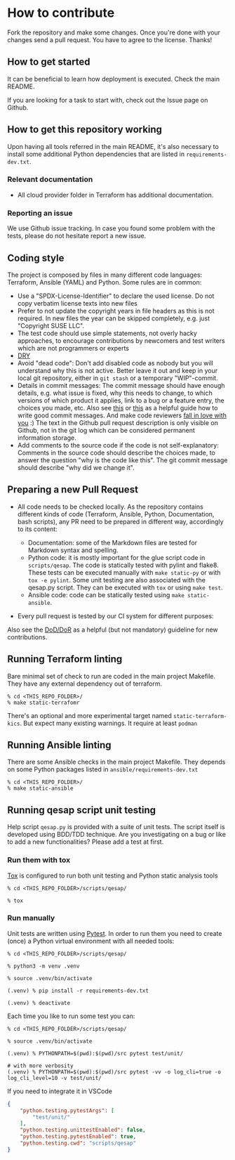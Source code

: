 # How to contribute

Fork the repository and make some changes.
Once you're done with your changes send a pull request. You have to agree to
the license. Thanks!

## How to get started

It can be beneficial to learn how deployment is executed. Check the main README.

If you are looking for a task to start with, check out the Issue page on Github.

## How to get this repository working

Upon having all tools referred in the main README, it's also necessary to install some additional Python dependencies that are listed in `requirements-dev.txt`.

### Relevant documentation

* All cloud provider folder in Terraform has additional documentation.

### Reporting an issue

We use Github issue tracking. In case you found some
problem with the tests, please do not hesitate report a new issue.

## Coding style

The project is composed by files in many different code languages: Terraform, Ansible (YAML) and Python. Some rules are in common:

* Use a "SPDX-License-Identifier" to declare the used license. Do not copy
  verbatim license texts into new files
* Prefer to not update the copyright years in file headers as this is not
  required. In new files the year can be skipped completely, e.g. just
  "Copyright SUSE LLC".
* The test code should use simple statements, not overly hacky
  approaches, to encourage contributions by newcomers and test writers which
  are not programmers or experts
* [DRY](https://en.wikipedia.org/wiki/Don't_repeat_yourself)
* Avoid "dead code": Don't add disabled code as nobody but you will understand
  why this is not active. Better leave it out and keep in your local git
  repository, either in `git stash` or a temporary "WIP"-commit.
* Details in commit messages: The commit message should have enough details,
  e.g. what issue is fixed, why this needs to change, to which versions of which
  product it applies, link to a bug or a feature entry, the choices you made,
  etc.
  Also see [this](https://commit.style/) or [this](http://chris.beams.io/posts/git-commit/) as a helpful guide how to write good commit messages.
  And make code reviewers [fall in love with you](https://mtlynch.io/code-review-love/) :)
  The text in the Github pull request description is only
  visible on Github, not in the git log which can be considered permanent
  information storage.
* Add comments to the source code if the code is not self-explanatory:
  Comments in the source code should describe the choices made, to answer the
  question "why is the code like this". The git commit message should describe
  "why did we change it".

## Preparing a new Pull Request

* All code needs to be checked locally. As the repository contains different kinds of code (Terraform, Ansible, Python, Documentation, bash scripts), any PR need to be prepared in different way, accordingly to its content:
  * Documentation: some of the Markdown files are tested for Markdown syntax and spelling.
  * Python code: it is mostly important for the glue script code in `scripts/qesap`. The code is statically tested with pylint and flake8. These tests can be executed manually with `make static-py` or with `tox -e pylint`. Some unit testing are also associated with the qesap.py script. They can be executed with `tox` or using `make test`.
  * Ansible code: code can be statically tested using `make static-ansible`.

* Every pull request is tested by our CI system for different purposes:

Also see the [DoD/DoR][1] as a helpful (but not mandatory) guideline for new contributions.

[1]: https://progress.opensuse.org/projects/openqatests/wiki/Wiki#Definition-of-DONEREADY

## Running Terraform linting

Bare minimal set of check to run are coded in the main project Makefile. They have any external dependency out of terraform.

```shell
% cd <THIS_REPO_FOLDER>/
% make static-terrafomr
```

There's an optional and more experimental target named `static-terraform-kics`. But expect many existing warnings. It require at least `podman`

## Running Ansible linting

There are some Ansible checks in the main project Makefile. They depends on some Python packages listed in `ansible/requirements-dev.txt`

```shell
% cd <THIS_REPO_FOLDER>/
% make static-ansible
```

## Running qesap script unit testing

Help script `qesap.py` is provided with a suite of unit tests. The script itself is developed using BDD/TDD technique.
Are you investigating on a bug or like to add a new functionalities? Please add a test at first.

### Run them with tox

[Tox][2] is configured to run both unit testing and Python static analysis tools

```shell
% cd <THIS_REPO_FOLDER>/scripts/qesap/

% tox
```

[2]: https://tox.wiki/en/latest/

### Run manually

Unit tests are written using [Pytest][3]. In order to run them you need to create (once) a Python virtual environment with all needed tools:

```shell
% cd <THIS_REPO_FOLDER>/scripts/qesap/

% python3 -m venv .venv

% source .venv/bin/activate

(.venv) % pip install -r requirements-dev.txt

(.venv) % deactivate
```

Each time you like to run some test you can:

```shell
% cd <THIS_REPO_FOLDER>/scripts/qesap/

% source .venv/bin/activate

(.venv) % PYTHONPATH=$(pwd):$(pwd)/src pytest test/unit/

# with more verbosity
(.venv) % PYTHONPATH=$(pwd):$(pwd)/src pytest -vv -o log_cli=true -o log_cli_level=10 -v test/unit/
```

If you need to integrate it in VSCode

```json
{
    "python.testing.pytestArgs": [
        "test/unit/"
    ],
    "python.testing.unittestEnabled": false,
    "python.testing.pytestEnabled": true,
    "python.testing.cwd": "scripts/qesap"
}
```

[3]: https://docs.pytest.org/
